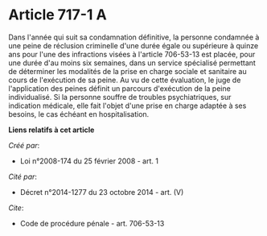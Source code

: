 # Article 717-1 A

Dans l'année qui suit sa condamnation définitive, la personne condamnée à une peine de réclusion criminelle d'une durée égale
ou supérieure à quinze ans pour l'une des infractions visées à l'article 706-53-13 est placée, pour une durée d'au moins six
semaines, dans un service spécialisé permettant de déterminer les modalités de la prise en charge sociale et sanitaire au
cours de l'exécution de sa peine. Au vu de cette évaluation, le juge de l'application des peines définit un parcours
d'exécution de la peine individualisé. Si la personne souffre de troubles psychiatriques, sur indication médicale, elle fait
l'objet d'une prise en charge adaptée à ses besoins, le cas échéant en hospitalisation.

**Liens relatifs à cet article**

_Créé par_:

  - Loi n°2008-174 du 25 février 2008 - art. 1

_Cité par_:

  - Décret n°2014-1277 du 23 octobre 2014 - art. (V)

_Cite_:

  - Code de procédure pénale - art. 706-53-13
